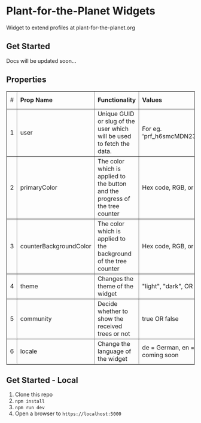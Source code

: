 # Plant-for-the-Planet Widgets

Widget to extend profiles at plant-for-the-planet.org

## Get Started

Docs will be updated soon...


## Properties 

<table border="1">
        <tr>
            <td>#</td>
            <td><b>Prop Name</b></td>
            <td><b>Functionality</b></td>
            <td><b>Values</b></td>
            <td><b>Default Value</b></td>
            <td><b>Required/Optional</b></td>
        </tr>
        <tr>
            <td>1</td>
            <td>user</td>
            <td>Unique GUID or slug of the user which will be used to fetch the data.</td>
            <td>For eg. 'prf_h6smcMDN23Qet1CP7BEplM60'</td>
            <td>NULL</td>
            <td>Required</td>
        </tr>
        <tr>
            <td>2</td>
            <td>primaryColor</td>
            <td>The color which is applied to the button and the progress of the tree counter</td>
            <td>Hex code, RGB, or RGBA</td>
            <td>Default: "#68b030"</td>
            <td>Optional</td>
        </tr>
        <tr>
            <td>3</td>
            <td>counterBackgroundColor</td>
            <td>The color which is applied to the background of the tree counter</td>
            <td>Hex code, RGB, or RGBA</td>
            <td>Default: "#23519b"</td>
            <td>Optional</td>
        </tr>
        <tr>
            <td>4</td>
            <td>theme</td>
            <td>Changes the theme of the widget</td>
            <td>"light", "dark", OR "startrek"</td>
            <td>Default: light</td>
            <td>Optional</td>
        </tr>
        <tr>
            <td>5</td>
            <td>community</td>
            <td>Decide whether to show the received trees or not</td>
            <td>true OR false</td>
            <td>Default: false</td>
            <td>Optional</td>
        </tr>
        <tr>
            <td>6</td>
            <td>locale</td>
            <td>Change the language of the widget</td>
            <td>de = German, en = English, more coming soon</td>
            <td>Default: de</td>
            <td>Optional</td>
        </tr>
    </table>

## Get Started - Local

1. Clone this repo
2. `npm install`
3. `npm run dev`
4. Open a browser to `https://localhost:5000`

